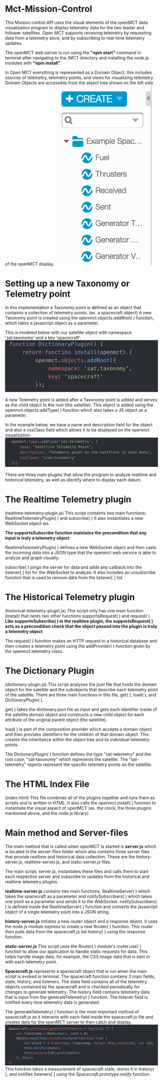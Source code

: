 # Mct-Mission-Control

This Mission control API uses the visual elements of the openMCT data visualization program to display telemetry data for the two leader and follower satellites. Open MCT supports receiving telemetry by requesting data from a telemetry store, and by subscribing to real-time telemetry updates.

The openMCT web server is run using the **"npm start"** command in terminal after navigating to the /MCT directory and installing the node.js modules with **"npm install"**.

In Open MCT everything is represented as a Domain Object, this includes sources of telemetry, telemetry points, and views for visualizing telemetry. Domain Objects are accessible from the object tree shown on the left side of the openMCT display.
![Object Tree](https://github.com/pathfinder-for-autonomous-navigation/FlightSoftware/blob/addmct/src/gsw/MCT/images/object-tree.png)

# Setting up a new Taxonomy or Telemetry point
In this implementation a Taxonomy point is defined as an object that containts a collection of telemetry points. (ex. a spacecraft object) A new Taxonomy point is created using the *openmct.objects.addRoot( )* function, which takes a javascript object as a parameter.

This is modeled below with our satellite object with namespace 'sat.taxonomy' and a key 'spacecraft'.
![addRoot function](https://github.com/pathfinder-for-autonomous-navigation/FlightSoftware/blob/addmct/src/gsw/MCT/images/add-Root.png)

A new Telemetry point is added after a Taxonomy point is added and serves as the child object to the root (the satellite). This object is added using the openmct.objects.addType( ) function which also takes a JS object as a parameter.

In the example below, we have a name and description field for the object and also a cssClass field which allows it to be displayed on the openmct visualization.
![addType function](https://github.com/pathfinder-for-autonomous-navigation/FlightSoftware/blob/addmct/src/gsw/MCT/images/add-Type.png)



There are three main plugins that allow the program to analyze realtime and historical telemetry, as well as identify where to display each datum.

# The Realtime Telemetry plugin
(realtime-telemetry-plugin.js)
This script containts two main functions:  RealtimeTelemetryPlugin( ) and subscribe( )
It also instantiates a new WebSocket object ws.

**The supportsSubscribe function maintains the precondition that any input is truly a telemetry object**

RealtimeTelemetryPlugin( ) defines a new WebSocket object and then casts the incoming data into a JSON type that the openmct web service is able to analyze and graph visually.

subscribe( ) pings the server for data and adds any callback into the listener[ ] list for the WebSocket to analyze. It also includes an unsubscribe function that is used to remove data from the listener[ ] list

# The Historical Telemetry plugin
(historical-telemetry-plugin.js)
This script only has one main function (install) that nests two other functions supportsRequest( ) and request( )
**Like supportsSubscribe( ) in the realtime plugin, the supportsRequest( ) acts as a precondition check that the object passed into the plugin is truly a telemetry object**

The request( ) function makes an HTTP request to a historical database and then creates a telemetry point using the addProvider( ) function given by the openmct.telemetry class.

# The Dictionary Plugin
(dictionary-plugin.js)
This script analyzes the json file that holds the domain object for the satellite and the subobjects that describe each telemetry point of the satellite.
There are three main functions in this file, get( ), load( ), and  DictionaryPlugin( ).

get( ) takes the dictionary.json file as input and gets each identifier inside of the satellite domain object and constructs a new child object for each attribute of the original parent object (the satellite).

load( ) is part of the composition provider which accepts a domain object and then provides identifiers for the children of that domain object. This creates the inheritance within the object tree and its individual telemetry points.

The DictionaryPlugin( ) function defines the type "sat-telemetry" and the root case, "sat-taxonomy" which represents the satellite. The "sat-telemetry" objects represent the specific telemetry points on the satellite.

# The HTML Index File
(index.html)
This file combines all of the plugins together and runs them as scripts and is written in HTML.
It also calls the openmct.install( ) function to instantiate the visual aspect of openMCT (ex. the clock, the three plugins mentioned above, and the node.js library)

# Main method and Server-files

The main method that is called when openMCT is started is **server.js** which is located in the server-files folder which also contains three server files that provide realtime and historical data collection. These are the history-server.js, realtime-server.js, and static-server.js files.

The main script, server.js, instantiates these files and calls them to start each respective server and subscribe to updates from the historical and realtime telemetry plugins.

**realtime-server.js** contains two main functions, RealtimeServer( ) which takes the spacecraft as a parameter and notifySubscribers( ) which takes one point as a parameter and sends it to the WebSocket.
notifySubscribers( ) is defined inside the RealtimeServer( ) function and converts the javascript object of a single telemetry point into a JSON string.

**history-server.js** initiates a new router object and a response object. It uses the node.js module express to create a new Router( ) function. This router then pulls data from the spacecraft.js list history[ ] using the response function.

**static-server.js** This script uses the Router( ) module's router.use( ) function to allow our application to handle static requests for data. This helps handle image data, for example, the CSS image data that is sent in with each telemetry point.



**Spacecraft.js** represents a spacecraft object that is run when the main script is evoked in terminal.
The spacecraft function contains 3 main fields, state, history, and listeners.
The state field contains all of the telemetry objects contained by the spacecraft and is checked periodically for changes to generate telemetry.
The history field contains telemetry data that is input from the generateTelemetry( ) function.
The listener field is notified every time telemetry data is generated.

The generateTelemetry( ) function is the most important method of spacecraft.js as it interacts with each field inside the spacecraft.js file and creates data for the openMCT server to then catch and display.
![Telemetry function](https://github.com/pathfinder-for-autonomous-navigation/FlightSoftware/blob/addmct/src/gsw/MCT/images/generate-telemetry.png)
This function takes a measurement of spacecraft state, stores it in history{ }, and notifies listeners[ ] using the *Spacecraft.prototype.notify* function.
